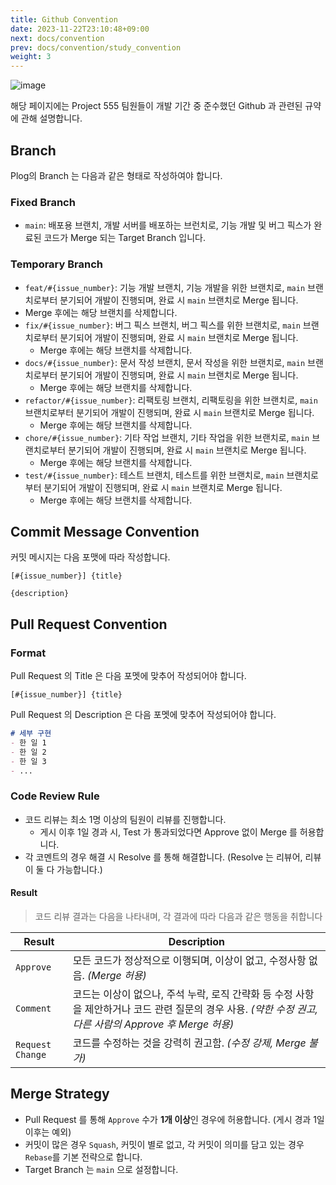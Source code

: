 ```yaml
---
title: Github Convention
date: 2023-11-22T23:10:48+09:00
next: docs/convention
prev: docs/convention/study_convention
weight: 3
---
```

![image](asset/images/git-merge.gif)

해당 페이지에는 Project 555 팀원들이 개발 기간 중 준수했던 Github 과 관련된 규약에 관해 설명합니다.

## Branch
Plog의 Branch 는 다음과 같은 형태로 작성하여야 합니다.

### Fixed Branch
- `main`: 배포용 브랜치, 개발 서버를 배포하는 브런치로, 기능 개발 및 버그 픽스가 완료된 코드가 Merge 되는 Target Branch 입니다.

### Temporary Branch
-  `feat/#{issue_number}`: 기능 개발 브랜치, 기능 개발을 위한 브랜치로, `main` 브랜치로부터 분기되어 개발이 진행되며, 완료 시 `main` 브랜치로 Merge 됩니다.
  - Merge 후에는 해당 브랜치를 삭제합니다.
- `fix/#{issue_number}`: 버그 픽스 브랜치, 버그 픽스를 위한 브랜치로, `main` 브랜치로부터 분기되어 개발이 진행되며, 완료 시 `main` 브랜치로 Merge 됩니다.
  - Merge 후에는 해당 브랜치를 삭제합니다.
- `docs/#{issue_number}`: 문서 작성 브랜치, 문서 작성을 위한 브랜치로, `main` 브랜치로부터 분기되어 개발이 진행되며, 완료 시 `main` 브랜치로 Merge 됩니다.
  - Merge 후에는 해당 브랜치를 삭제합니다.
- `refactor/#{issue_number}`: 리팩토링 브랜치, 리팩토링을 위한 브랜치로, `main` 브랜치로부터 분기되어 개발이 진행되며, 완료 시 `main` 브랜치로 Merge 됩니다.
  - Merge 후에는 해당 브랜치를 삭제합니다.
- `chore/#{issue_number}`: 기타 작업 브랜치, 기타 작업을 위한 브랜치로, `main` 브랜치로부터 분기되어 개발이 진행되며, 완료 시 `main` 브랜치로 Merge 됩니다.
  - Merge 후에는 해당 브랜치를 삭제합니다.
- `test/#{issue_number}`: 테스트 브랜치, 테스트를 위한 브랜치로, `main` 브랜치로부터 분기되어 개발이 진행되며, 완료 시 `main` 브랜치로 Merge 됩니다.
  - Merge 후에는 해당 브랜치를 삭제합니다.

## Commit Message Convention
커밋 메시지는 다음 포맷에 따라 작성합니다.
```
[#{issue_number}] {title}

{description}
```

## Pull Request Convention

### Format
Pull Request 의 Title 은 다음 포멧에 맞추어 작성되어야 합니다. 
```
[#{issue_number}] {title}
```

Pull Request 의 Description 은 다음 포멧에 맞추어 작성되어야 합니다. 
```md
# 세부 구현
- 한 일 1
- 한 일 2
- 한 일 3
- ...
```

###  Code Review Rule
- 코드 리뷰는 최소 1명 이상의 팀원이 리뷰를 진행합니다.
  - 게시 이후 1일 경과 시, Test 가 통과되었다면 Approve 없이 Merge 를 허용합니다.
- 각 코멘트의 경우 해결 시 Resolve 를 통해 해결합니다. (Resolve 는 리뷰어, 리뷰이 둘 다 가능합니다.)

#### Result
> 코드 리뷰 결과는 다음을 나타내며, 각 결과에 따라 다음과 같은 행동을 취합니다

|Result| Description                                                                                        |
|---|----------------------------------------------------------------------------------------------------|
|`Approve`| 모든 코드가 정상적으로 이행되며, 이상이 없고, 수정사항 없음. _(Merge 허용)_                                                   |
|`Comment`| 코드는 이상이 없으나, 주석 누락, 로직 간략화 등 수정 사항을 제안하거나 코드 관련 질문의 경우 사용. _(약한 수정 권고, 다른 사람의 Approve 후 Merge 허용)_ |
|`Request Change`| 코드를 수정하는 것을 강력히 권고함. _(수정 강제, Merge 불가)_                                                           |

## Merge Strategy
- Pull Request 를 통해 `Approve` 수가 **1개 이상**인 경우에 허용합니다. (게시 경과 1일 이후는 예외)
- 커밋이 많은 경우 `Squash`, 커밋이 별로 없고, 각 커밋이 의미를 담고 있는 경우 `Rebase`를 기본 전략으로 합니다.
- Target Branch 는 `main` 으로 설정합니다.